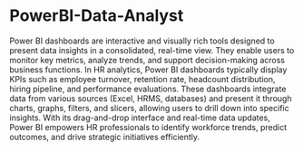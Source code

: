 # PowerBI-Data-Analyst
Power BI dashboards are interactive and visually rich tools designed to present data insights in a consolidated, real-time view. They enable users to monitor key metrics, analyze trends, and support decision-making across business functions. In HR analytics, Power BI dashboards typically display KPIs such as employee turnover, retention rate, headcount distribution, hiring pipeline, and performance evaluations. These dashboards integrate data from various sources (Excel, HRMS, databases) and present it through charts, graphs, filters, and slicers, allowing users to drill down into specific insights. With its drag-and-drop interface and real-time data updates, Power BI empowers HR professionals to identify workforce trends, predict outcomes, and drive strategic initiatives efficiently.
